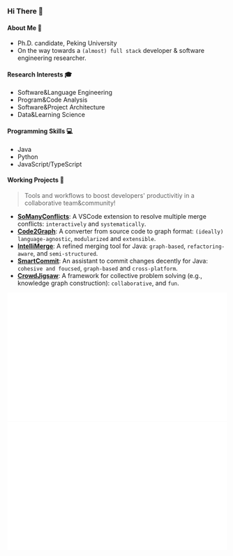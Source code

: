 ### Hi There 👋

#### About Me 🤔 
<!-- - Ph.D. candidate in Peking University, China. -->
- Ph.D. candidate, Peking University
- On the way towards a `(almost) full stack` developer & software engineering researcher.

#### Research Interests 🎓
- Software&Language Engineering
- Program&Code Analysis
- Software&Project Architecture
- Data&Learning Science 

#### Programming Skills 💻
- Java
- Python
- JavaScript/TypeScript

#### Working Projects 🔭 
> Tools and workflows to boost developers' productivitiy in a collaborative team&community!

- **[SoManyConflicts]**: A VSCode extension to resolve multiple merge conflicts: `interactively` and `systematically`.
- **[Code2Graph]**: A converter from source code to graph format: `(ideally) language-agnostic`, `modularized` and `extensible`.
- **[IntelliMerge]**: A refined merging tool for Java: `graph-based`, `refactoring-aware`, and `semi-structured`.
- **[SmartCommit]**: An assistant to commit changes decently for Java: `cohesive and foucsed`, `graph-based` and `cross-platform`.
- **[CrowdJigsaw]**: A framework for collective problem solving (e.g., knowledge graph construction): `collaborative`, and `fun`.

[Code2Graph]: https://github.com/Symbolk/Code2Graph
[SoManyConflicts]: https://github.com/Symbolk/somanyconflicts
[IntelliMerge]: https://github.com/Symbolk/IntelliMerge
[SmartCommit]: https://github.com/Symbolk/SmartCommit
[CrowdJigsaw]: https://github.com/Symbolk/CrowdJigsaw

![](https://github.com/Symbolk/github-stats/blob/master/generated/overview.svg)
![](https://github.com/Symbolk/github-stats/blob/master/generated/languages.svg)

<!--
**Symbolk/Symbolk** is a ✨ _special_ ✨ repository because its `README.md` (this file) appears on your GitHub profile.

- 🔭 I’m currently working on ...
- 🌱 I’m currently learning ...
- 👯 I’m looking to collaborate on ...
- 🤔 I’m looking for help with ...
- 💬 Ask me about ...
- 📫 How to reach me: ...
- 😄 Pronouns: ...
- ⚡ Fun fact: ...
-->
